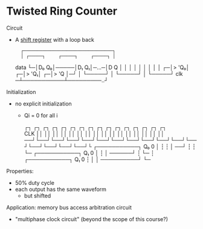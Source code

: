 # Twisted Ring Counter

Circuit
  - A [shift register](shift-register.md) with a loop back

          ┌─────────────────────────────────┐
          │ ┌─────┐     ┌─────┐     ┌─────┐ │
     data └─│D₀ Q₀│─────│D₁ Q₁│─...─│D  Q │ │
            │     │     │     │     │     │ │
          ┌─│> 'Q₀│   ┌─│> 'Q₁│   ┌─│> 'Q │─┘
          │ └─────┘   │ └─────┘   │ └─────┘
     clk ─┴───────────┴─────────..┘

Initialization
 - no explicit initialization
    - Qi = 0 for all i

      ┌┐  ┌┐  ┌┐  ┌┐  ┌┐  ┌┐  ┌┐  ┌┐  ┌┐  ┌┐  ┌┐  ┌┐  ┌┐  ┌┐  ┌┐  ┌┐  
CLK   ││  ││  ││  ││  ││  ││  ││  ││  ││  ││  ││  ││  ││  ││  ││  ││  
    ──┘└──┘└──┘└──┘└──┘└──┘└──┘└──┘└──┘└──┘└──┘└──┘└──┘└──┘└──┘└──┘└
      ┌───────────┐ 
Q₀  0 │   ┆   ┆   │ 
    ──┘   ┆   ┆   └─
          ┌───────────┐ 
Q₁  0     │   ┆       │ 
    ──────┘   ┆       └─
          ┆   ┌───────────┐ 
Q₁  0     ┆   │           │ 
    ──────────┘           └─

Properties:
 - 50% duty cycle
 - each output has the same waveform
    - but shifted

Application: memory bus access arbitration circuit
 - "multiphase clock circuit" (beyond the scope of this course?)

